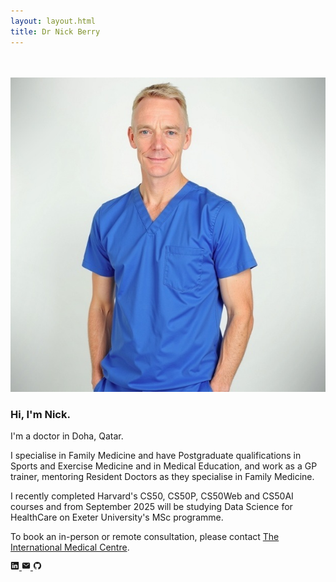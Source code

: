 ```yaml
---
layout: layout.html
title: Dr Nick Berry
---
```


<br><br>
<img class="profile_img" src="/assets/images/headshot.jpg" alt="Centered Image">

### Hi, I'm Nick.

I'm a doctor in Doha, Qatar.

I specialise in Family Medicine and have Postgraduate qualifications in Sports and Exercise Medicine and in Medical Education, and work as a GP trainer, mentoring Resident Doctors as they specialise in Family Medicine.

I recently completed Harvard's CS50, CS50P, CS50Web and CS50AI courses and from September 2025 will be studying Data Science for HealthCare on Exeter University's MSc programme.

To book an in-person or remote consultation, please contact <a href="https://theimcentre.com/">The International Medical Centre</a>.

<div class="icons">
    <a href="https://www.linkedin.com/in/nick-berry-767329232/" aria-label="LinkedIn">
        <svg xmlns="http://www.w3.org/2000/svg" width="1em" height="1em" viewBox="0 0 512 512"><path fill="currentColor" d="M444.17 32H70.28C49.85 32 32 46.7 32 66.89v374.72C32 461.91 49.85 480 70.28 480h373.78c20.54 0 35.94-18.21 35.94-38.39V66.89C480.12 46.7 464.6 32 444.17 32m-273.3 373.43h-64.18V205.88h64.18ZM141 175.54h-.46c-20.54 0-33.84-15.29-33.84-34.43c0-19.49 13.65-34.42 34.65-34.42s33.85 14.82 34.31 34.42c-.01 19.14-13.31 34.43-34.66 34.43m264.43 229.89h-64.18V296.32c0-26.14-9.34-44-32.56-44c-17.74 0-28.24 12-32.91 23.69c-1.75 4.2-2.22 9.92-2.22 15.76v113.66h-64.18V205.88h64.18v27.77c9.34-13.3 23.93-32.44 57.88-32.44c42.13 0 74 27.77 74 87.64Z"/></svg>
    </a>
    <a href="mailto:nick@clini.co.uk" aria-label="Email">
        <svg xmlns="http://www.w3.org/2000/svg" width="1em" height="1em" viewBox="0 0 512 512"><path fill="currentColor" d="M424 80H88a56.06 56.06 0 0 0-56 56v240a56.06 56.06 0 0 0 56 56h336a56.06 56.06 0 0 0 56-56V136a56.06 56.06 0 0 0-56-56m-14.18 92.63l-144 112a16 16 0 0 1-19.64 0l-144-112a16 16 0 1 1 19.64-25.26L256 251.73l134.18-104.36a16 16 0 0 1 19.64 25.26"/></svg>
    </a>
    <a href="https://github.com/nyberry" aria-label="GitHub">
        <svg xmlns="http://www.w3.org/2000/svg" width="1em" height="1em" viewBox="0 0 512 512"><path fill="currentColor" d="M256 32C132.3 32 32 134.9 32 261.7c0 101.5 64.2 187.5 153.2 217.9a17.6 17.6 0 0 0 3.8.4c8.3 0 11.5-6.1 11.5-11.4c0-5.5-.2-19.9-.3-39.1a102.4 102.4 0 0 1-22.6 2.7c-43.1 0-52.9-33.5-52.9-33.5c-10.2-26.5-24.9-33.6-24.9-33.6c-19.5-13.7-.1-14.1 1.4-14.1h.1c22.5 2 34.3 23.8 34.3 23.8c11.2 19.6 26.2 25.1 39.6 25.1a63 63 0 0 0 25.6-6c2-14.8 7.8-24.9 14.2-30.7c-49.7-5.8-102-25.5-102-113.5c0-25.1 8.7-45.6 23-61.6c-2.3-5.8-10-29.2 2.2-60.8a18.6 18.6 0 0 1 5-.5c8.1 0 26.4 3.1 56.6 24.1a208.2 208.2 0 0 1 112.2 0c30.2-21 48.5-24.1 56.6-24.1a18.6 18.6 0 0 1 5 .5c12.2 31.6 4.5 55 2.2 60.8c14.3 16.1 23 36.6 23 61.6c0 88.2-52.4 107.6-102.3 113.3c8 7.1 15.2 21.1 15.2 42.5c0 30.7-.3 55.5-.3 63c0 5.4 3.1 11.5 11.4 11.5a19.4 19.4 0 0 0 4-.4C415.9 449.2 480 363.1 480 261.7C480 134.9 379.7 32 256 32"/></svg>
    </a>
</div>
